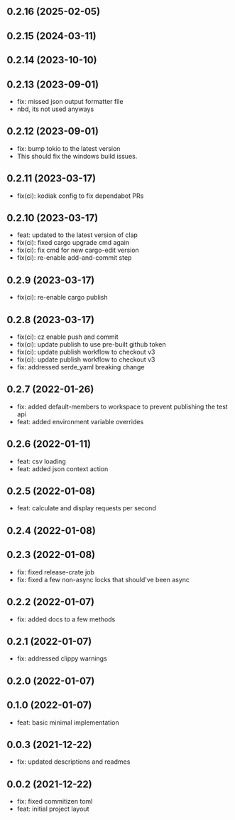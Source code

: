 ## 0.2.16 (2025-02-05)

## 0.2.15 (2024-03-11)

## 0.2.14 (2023-10-10)

## 0.2.13 (2023-09-01)


- fix: missed json output formatter file
- nbd, its not used anyways

## 0.2.12 (2023-09-01)


- fix: bump tokio to the latest version
- This should fix the windows build issues.

## 0.2.11 (2023-03-17)


- fix(ci): kodiak config to fix dependabot PRs

## 0.2.10 (2023-03-17)


- feat: updated to the latest version of clap
- fix(ci): fixed cargo upgrade cmd again
- fix(ci): fix cmd for new cargo-edit version
- fix(ci): re-enable add-and-commit step

## 0.2.9 (2023-03-17)


- fix(ci): re-enable cargo publish

## 0.2.8 (2023-03-17)


- fix(ci): cz enable push and commit
- fix(ci): update publish to use pre-built github token
- fix(ci): update publish workflow to checkout v3
- fix(ci): update publish workflow to checkout v3
- fix: addressed serde_yaml breaking change

## 0.2.7 (2022-01-26)


- fix: added default-members to workspace to prevent publishing the test api
- feat: added environment variable overrides

## 0.2.6 (2022-01-11)


- feat: csv loading
- feat: added json context action

## 0.2.5 (2022-01-08)


- feat: calculate and display requests per second

## 0.2.4 (2022-01-08)

## 0.2.3 (2022-01-08)


- fix: fixed release-crate job
- fix: fixed a few non-async locks that should've been async

## 0.2.2 (2022-01-07)


- fix: added docs to a few methods

## 0.2.1 (2022-01-07)


- fix: addressed clippy warnings

## 0.2.0 (2022-01-07)

## 0.1.0 (2022-01-07)


- feat: basic minimal implementation

## 0.0.3 (2021-12-22)


- fix: updated descriptions and readmes

## 0.0.2 (2021-12-22)


- fix: fixed commitizen toml
- feat: initial project layout
